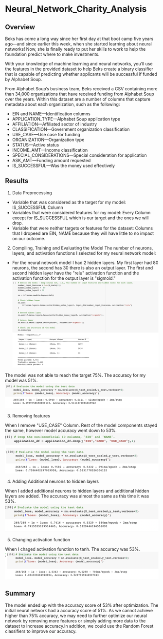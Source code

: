# Neural_Network_Charity_Analysis

## Overview

Beks has come a long way since her first day at that boot camp five years ago—and since earlier this week, when she started learning about neural networks! Now, she is finally ready to put her skills to work to help the foundation predict where to make investments.

With your knowledge of machine learning and neural networks, you’ll use the features in the provided dataset to help Beks create a binary classifier that is capable of predicting whether applicants will be successful if funded by Alphabet Soup.

From Alphabet Soup’s business team, Beks received a CSV containing more than 34,000 organizations that have received funding from Alphabet Soup over the years. Within this dataset are a number of columns that capture metadata about each organization, such as the following:

* EIN and NAME—Identification columns
* APPLICATION_TYPE—Alphabet Soup application type
* AFFILIATION—Affiliated sector of industry
* CLASSIFICATION—Government organization classification
* USE_CASE—Use case for funding
* ORGANIZATION—Organization type
* STATUS—Active status
* INCOME_AMT—Income classification
* SPECIAL_CONSIDERATIONS—Special consideration for application
* ASK_AMT—Funding amount requested
* IS_SUCCESSFUL—Was the money used effectively



## Results

1. Data Preprocessing

* Variable that was considered as the target for my model: IS_SUCCESSFUL Column
* Variables that were considered features for my model: Every Column except for IS_SUCCESSFUL which is our target and the ones we will drop.
* Variable that were neither targets or features for the dataset: Columns that I dropeed are EIN, NAME because they will have little to no impact on our outcome.

2. Compiling, Training and Evaluating the Model
The number of neurons, layers, and activation functions I selected for my neural network model:

* For the neural network model I had 2 hidden layers. My first layer had 80 neurons, the second has 30 there is also an output layer. The first and second hidden layer have the "relu" activation function and the activation function for the output layer is "sigmoid."
![2 hidden layers](https://github.com/ningci0723/Neural_Network_Charity_Analysis/blob/main/Imgages/image%201.png)

The model was not able to reach the target 75%. The accuracy for my model was 51%.
![accuracy](https://github.com/ningci0723/Neural_Network_Charity_Analysis/blob/main/Imgages/image%202.png)

3. Removing features

When I remove "USE_CASE" Column. Rest of the model components stayed the same, however model accuracy went down to 53%.
![removing features](https://github.com/ningci0723/Neural_Network_Charity_Analysis/blob/main/Imgages/image%203.png)
![removing features accuracy](https://github.com/ningci0723/Neural_Network_Charity_Analysis/blob/main/Imgages/image%204.png)

4. Adding Additional neurons to hidden layers

When I added additional neurons to hidden layers and additional hidden layers are added. The accuracy was almost the same as this time it was 53%.
![adding hidden layers](https://github.com/ningci0723/Neural_Network_Charity_Analysis/blob/main/Imgages/image%205.png)

5. Changing activation function

When I chaged activation function to tanh. The accuracy was 53%.
![Changing activation function](https://github.com/ningci0723/Neural_Network_Charity_Analysis/blob/main/Imgages/image%206.png)


## Summary
The model ended up with the accuracy score of 53% after optimization. The initial neural network had a accuracy score of 51%. As we cannot achieve higher than 75% accuracy, we may need to further optimize our neural network by removing more features or simply adding more data to the dataset to increase accuracy.In addition, we could use the Random Forest classifiers to improve our accuracy.

